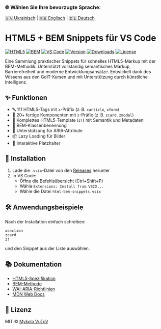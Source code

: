 ### 🌐 Wählen Sie Ihre bevorzugte Sprache:
[🇺🇦 Ukrainisch](README.md) | [🇬🇧 Englisch](README.en.md) | [🇩🇪 Deutsch](README.de.md)

# HTML5 + BEM Snippets für VS Code

[![HTML5](https://img.shields.io/badge/HTML5-E34F26?style=for-the-badge&logo=html5&logoColor=white)](https://html.spec.whatwg.org/)
[![BEM](https://img.shields.io/badge/BEM-000000?style=for-the-badge&logo=bem&logoColor=white)](https://en.bem.info/)
[![VS Code](https://img.shields.io/badge/VS_Code-007ACC?style=for-the-badge&logo=visual-studio-code&logoColor=white)](https://code.visualstudio.com/)
[![Version](https://img.shields.io/github/v/release/VuToV-Mykola/html-vscode-snippets)](https://github.com/VuToV-Mykola/html-vscode-snippets/releases)
[![Downloads](https://img.shields.io/github/downloads/VuToV-Mykola/html-vscode-snippets/total?label=Downloads)](https://github.com/VuToV-Mykola/html-vscode-snippets/releases/latest)
[![License](https://img.shields.io/badge/License-MIT-blue.svg)](LICENSE)

Eine Sammlung praktischer Snippets für schnelles HTML5-Markup mit der BEM-Methodik. Unterstützt vollständig semantisches Markup, Barrierefreiheit und moderne Entwicklungsansätze. Entwickelt dank des Wissens aus den GoIT-Kursen und mit Unterstützung durch künstliche Intelligenz.

## ✨ Funktionen

- 🔤 111 HTML5-Tags mit `x`-Präfix (z. B. `xarticle`, `xform`)
- 🧩 20+ fertige Komponenten mit `z`-Präfix (z. B. `zcard`, `zmodal`)
- 📄 Komplettes HTML5-Template (`z!`) mit Semantik und Metadaten
- 🔧 BEM-Klassenbenennung
- 🦾 Unterstützung für ARIA-Attribute
- 📦 Lazy Loading für Bilder
- 🧠 Interaktive Platzhalter

## 🚀 Installation

1. Lade die `.vsix`-Datei von den [Releases](https://github.com/VuToV-Mykola/html-vscode-snippets/releases/latest) herunter
2. In VS Code:
    - Öffne die Befehlsübersicht (Ctrl+Shift+P)
    - Wähle `Extensions: Install from VSIX...`
    - Wähle die Datei `html-bem-snippets.vsix`

## 🛠 Anwendungsbeispiele

Nach der Installation einfach schreiben:

```
xsection
zcard
z!
```

und den Snippet aus der Liste auswählen.

## 📚 Dokumentation

- [HTML5-Spezifikation](https://html.spec.whatwg.org/)
- [BEM-Methode](https://en.bem.info/methodology/)
- [WAI-ARIA-Richtlinien](https://www.w3.org/WAI/ARIA/apg/)
- [MDN Web Docs](https://developer.mozilla.org/de/)

## 📜 Lizenz

MIT © [Mykola VuToV](https://github.com/VuToV-Mykola)
